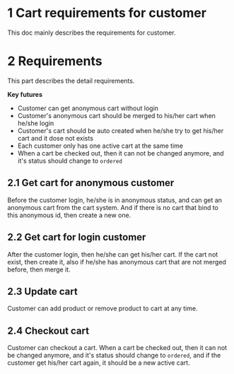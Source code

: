 # 1 Cart requirements for customer
This doc mainly describes the requirements for customer.

# 2 Requirements
This part describes the detail requirements.

**Key futures**

- Customer can get anonymous cart without login
- Customer's anonymous cart should be merged to his/her cart when he/she login
- Customer's cart should be auto created when he/she try to get his/her cart and it dose not exists
- Each customer only has one active cart at the same time
- When a cart be checked out, then it can not be changed anymore, and it's status should change to `ordered`


## 2.1 Get cart for anonymous customer
Before the customer login, he/she is in anonymous status, and can get an anonymous cart from the cart system. And if there is no cart that bind to this anonymous id, then create a new one. 

## 2.2 Get cart for login customer
After the customer login, then he/she can get his/her cart. If the cart not exist, then create it, also if he/she has anonymous cart that are not merged before, then merge it.

## 2.3 Update cart
Customer can add product or remove product to cart at any time.

## 2.4 Checkout cart
Customer can checkout a cart. When a cart be checked out, then it can not be changed anymore, and it's status should change to `ordered`, and if the customer get his/her cart again, it should be a new active cart. 

